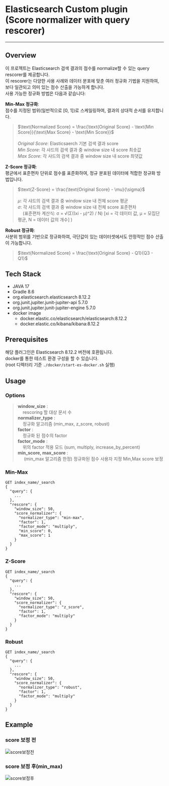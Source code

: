# Elasticsearch Custom plugin<br/>(Score normalizer with query rescorer)

--- 

## Overview
이 프로젝트는 Elasticsearch 검색 결과의 점수를 normalize할 수 있는 query rescorer를 제공합니다.</br>
이 rescorer는 다양한 사용 사례와 데이터 분포에 맞춘 여러 정규화 기법을 지원하여,</br>
보다 일관되고 의미 있는 점수 산출을 가능하게 합니다.</br>
사용 가능한 정규화 방법은 다음과 같습니다:

**Min-Max 정규화**: <br/>
점수를 지정된 범위(일반적으로 [0, 1])로 스케일링하여, 결과의 상대적 순서를 유지합니다.

> $\text{Normalized Score} = \frac{\text{Original Score} - \text{Min Score}}{\text{Max Score} - \text{Min Score}}$ <br/><br/>
> *Original Score*: Elasticsaerch 기본 검색 결과 score<br/>
> *Min Score*: 각 샤드의 검색 결과 중 window size 내 score 최솟값<br/>
> *Max Score*: 각 샤드의 검색 결과 중 window size 내 score 최댓값

**Z-Score 정규화**: <br/>평균에서 표준편차 단위로 점수를 표준화하여, 정규 분포된 데이터에 적합한 정규화 방법입니다.

> $\text{Z-Score} = \frac{\text{Original Score} - \mu}{\sigma}$ <br/><br/>
> $\mu$: 각 샤드의 검색 결과 중 window size 내 전체 score 평균 <br/>
> $\sigma$: 각 샤드의 검색 결과 중 window size 내 전체 score 표준편차 <br/>
> &nbsp;&nbsp;&nbsp; (표준편차 계산식: σ = √(Σ((xi - μ)^2) / N) [xi = 각 데이터 값, μ = 모집단 평균, N = 데이터 값의 개수] )

**Robust 정규화**: <br/>사분위 범위를 기반으로 정규화하여, 극단값이 있는 데이터셋에서도 안정적인 점수 산출이 가능합니다.

> $\text{Normalized Score} = \frac{\text{Original Score} - Q1}{Q3 - Q1}$

## Tech Stack
- JAVA 17
- Gradle 8.6
- org.elasticsearch.elasticsearch 8.12.2
- org.junit.jupiter.junit-jupiter-api 5.7.0
- org.junit.jupiter.junit-jupiter-engine 5.7.0
- docker image
  - docker.elastic.co/elasticsearch/elasticsearch:8.12.2
  - docker.elastic.co/kibana/kibana:8.12.2

## Prerequisites
해당 플러그인은 Elasticsearch 8.12.2 버전에 호환됩니다. <br/>
docker를 통한 테스트 환경 구성을 할 수 있습니다. <br/>
(root 디렉터리 기준 `./docker/start-es-docker.sh` 실행)

## Usage
### Options
> **window_size** : <br/>
> &nbsp;&nbsp;&nbsp;&nbsp;rescoring 할 대상 문서 수<br/>
> **normalizer_type** : <br/>
> &nbsp;&nbsp;&nbsp;&nbsp;정규화 알고리즘 (min_max, z_score, robust)<br/>
> **factor** : <br/>
> &nbsp;&nbsp;&nbsp;&nbsp;정규화 된 점수의 factor<br/>
> **factor_mode** : <br/>
> &nbsp;&nbsp;&nbsp;&nbsp;위의 factor 적용 모드 (sum, multiply, increase_by_percent)<br/>
> **min_score, max_score** : <br/>
> &nbsp;&nbsp;&nbsp;&nbsp;&nbsp;(min_max 알고리즘 한정) 정규화된 점수 사용자 지정 Min,Max score 보정<br/>

### Min-Max
```
GET index_name/_search
{
  "query": {
    ...
  },
  "rescore": {
    "window_size": 50,
    "score_normalizer": {
      "normalizer_type": "min-max",
      "factor": 1,
      "factor_mode": "multiply",
      "min_score": 0,
      "max_score": 1
    }
  }
}
```
### Z-Score

```
GET index_name/_search
{
  "query": {
    ...
  },
  "rescore": {
    "window_size": 50,
    "score_normalizer": {
      "normalizer_type": "z_score",
      "factor": 1,
      "factor_mode": "multiply"
    }
  }
}
```
### Robust
```
GET index_name/_search
{
  "query": {
    ...
  },
  "rescore": {
    "window_size": 50,
    "score_normalizer": {
      "normalizer_type": "robust",
      "factor": 1,
      "factor_mode": "multiply"
    }
  }
}
```

## Example
### score 보정 전
![score보정전](https://github.com/user-attachments/assets/1c9ba790-c767-47b9-9cab-7883877efa3b)
### score 보정 후(min_max)
![score보정후](https://github.com/user-attachments/assets/2acebb3b-67db-4fec-aa06-7360dfb568cb)